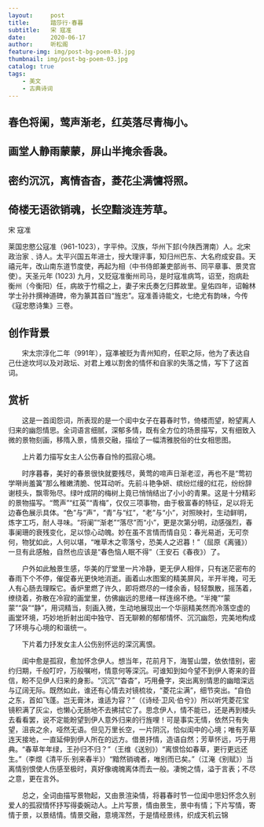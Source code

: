 ```yaml
---
layout:     post
title:      踏莎行·春暮
subtitle:   宋 寇准
date:       2020-06-17
author:     听松阁
feature-img: img/post-bg-poem-03.jpg
thumbnail: img/post-bg-poem-03.jpg
catalog: true
tags:
    - 美文
    - 古典诗词
---
```


## 春色将阑，莺声渐老，红英落尽青梅小。
## 画堂人静雨蒙蒙，屏山半掩余香袅。
## 密约沉沉，离情杳杳，菱花尘满慵将照。
## 倚楼无语欲销魂，长空黯淡连芳草。

宋 寇准

莱国忠愍公寇准（961-1023），字平仲。汉族，华州下邽(今陕西渭南）人。北宋政治家﹑诗人。太平兴国五年进士，授大理评事，知归州巴东、大名府成安县。天禧元年，改山南东道节度使，再起为相（中书侍郎兼吏部尚书、同平章事、景灵宫使）。天圣元年 (1023) 九月，又贬寇准衡州司马，是时寇准病笃，诏至，抱病赴衡州（今衡阳）任，病故于竹榻之上，妻子宋氏奏乞归葬故里。皇佑四年，诏翰林学士孙抃撰神道碑，帝为篆其首曰“旌忠”。寇准善诗能文，七绝尤有韵味，今传《寇忠愍诗集》三卷。



## 创作背景

　　宋太宗淳化二年（991年），寇凖被贬为青州知府，任职之际，他为了表达自己仕途坎坷以及对政坛、对君上难以割舍的情怀和自家的失落之情，写下了这首词。



## 赏析

　　这是一首闺怨词，所表现的是一个闺中女子在暮春时节，倚楼而望，盼望离人归来的幽怨情思。全词语言细腻，深郁多情，既有全方位的场景描写，又有细致入微的景物刻画，移隋入景，情景交融，描绘了一幅清雅脱俗的仕女相思图。

　　上片着力描写女主人公伤春自怜的孤寂心境。

　　时序暮春，美好的春景很快就要残尽，黄莺的啼声日渐老涩，再也不是“莺初学啭尚羞簧”那么稚嫩清脆、悦耳动听。先前斗艳争妍、缤纷烂缦的红花，纷纷辞谢枝头，飘零殆尽。绿叶成阴的梅树上竟已悄悄结出了小小的青果。这是十分精彩的景物描写。“莺声”“红英”“青梅”，仅仅三项事物，由于极富春的特征，足以将无边春色展示具体。“色”与“声”，“青”与“红”，“老”与“小”，对照映衬，生动鲜明，炼字工巧，耐人寻味。“将阑”“渐老”“落尽”而“小”，更是次第分明，动感强烈，春事阑珊的衰残变化，足以惊心动魄。妙在虽不言情而情自见：春光易逝，无可奈何，物犹如此，人何以堪，“唯草木之零落兮，恐美人之迟暮！”（屈原《离骚》）一旦有此感触，自然也应该是“春色恼人眠不得”（王安石《春夜》）了。

　　户外如此触景生感，华美的厅堂里一片冷静，更无伊人相伴，只有迷茫密布的春雨下个不停，催促春光更快地消逝。画着山水图案的精美屏风，半开半掩，可无人有心肠去理睬它。香炉里燃了许久，即将燃尽的一缕余香，轻轻飘散，摇荡着，缭绕着，弥散在冷寂的画堂里，仿佛幽远的思绪一样连绵不绝。“半掩”“蒙蒙”“袅”“静”，用词精当，刻画入微，生动地展现出一个华丽精美然而冷落空虚的画堂环境，巧妙地折射出闺中独守、百无聊赖的郁郁情怀、沉沉幽怨，完美地构成了环境与心境的和谐统一。

　　下片着力抒发女主人公伤别怀远的深沉离恨。

　　闺中愈是孤寂，愈加怀念伊人。想当年，花前月下，海誓山盟，依依惜别，密约归期，千般叮咛，万般嘱咐，情意何等深沉。可谁知到如今望不到伊人寄来的音信，盼不见伊人归来的身影。“沉沉”“杳杳”，巧用叠字，突出离别情思的幽暗深远与辽阔无际。既然如此，谁还有心情去对镜梳妆，“菱花尘满”，细节突出。“自伯之东，首如飞蓬。岂无膏沐，谁适为容？”（《诗经·卫风·伯兮》）所以听凭菱花宝镜积满了灰尘，也懒心无肠地不去拂拭它了。思念伊人，情不能已，还是再到楼头去看看罢，说不定能盼望到伊人意外归来的行旌哩！可是事实无情，依然只有失望，沮丧之余，哑然无语。但见万里长空，一片阴沉，恰似闺中的心境；唯有芳草连天接地，一直延伸到伊人所在的远方。借景抒情，造语自然；芳草怀远，巧于用典。“春草年年绿，王孙归不归？”（王维《送别》）“离恨恰如春草，更行更远还生。”（李煜《清平乐·别来春半》）“黯然销魂者，唯别而已矣。”（江淹《别赋》）当离情别恨使人伤感至极时，真好像魂魄离体而去一般。凄惋之情，溢于言表；不尽之意，更在言外。

　　总之，全词由描写景物起，又由景渲染情，将暮春时节一位闺中思妇怀念久别爱人的孤寂情怀抒写得委婉动人。上片写景，情由景生，景中有情；下片写情，寄情于景，以景结情。情景交融，意境浑然，于是情经景纬，织成天机云锦
